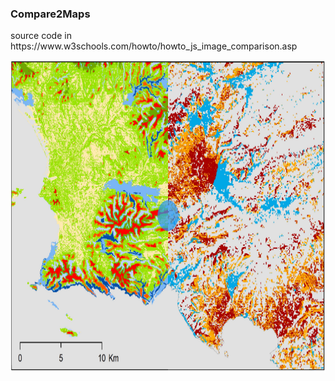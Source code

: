 <h3>Compare2Maps</h3><p></p>
source code in https://www.w3schools.com/howto/howto_js_image_comparison.asp<br>
<p></p>
<img src="image.png" alt="image" width="" height="500">
